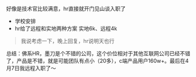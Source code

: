 好像是技术官比较满意，hr直接就开门见山谈入职了

- 学校安排
- hr给了远程和实地两种方案
实地6k、远程4k

> 我说考虑一下，晚上回复，hr说明天也行

总结：佛系HR，墨刀是个不错的公司，这个价位相对于其他互联网公司已经不错了，产品是不错，就是可能团队有点小（20多），c端产品用户160w+。最后在4月7日我远程入职了～
